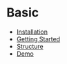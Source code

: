# Basic

- [Installation](installation.md)
- [Getting Started](getting-started.md)
- [Structure](structure.md)
- [Demo](demo.md)
